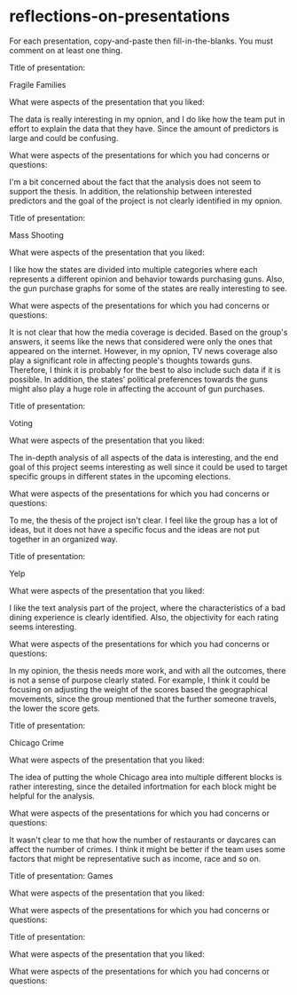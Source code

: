 # reflections-on-presentations

For each presentation, copy-and-paste then fill-in-the-blanks.  You must comment on at least one thing. 



Title of presentation: 

Fragile Families

What were aspects of the presentation that you liked:

The data is really interesting in my opnion, and I do like how the team put in effort to explain the data that they have. Since the amount of predictors is large and could be confusing.

What were aspects of the presentations for which you had concerns or questions:

I'm a bit concerned about the fact that the analysis does not seem to support the thesis. In addition, the relationship between interested predictors and the goal of the project is not clearly identified in my opnion.




Title of presentation:

Mass Shooting

What were aspects of the presentation that you liked:

I like how the states are divided into multiple categories where each represents a different opinion and behavior towards purchasing guns. Also, the gun purchase graphs for some of the states are really interesting to see. 

What were aspects of the presentations for which you had concerns or questions:

It is not clear that how the media coverage is decided. Based on the group's answers, it seems like the news that considered were only the ones that appeared on the internet. However, in my opnion, TV news coverage also play a significant role in affecting people's thoughts towards guns. Therefore, I think it is probably for the best to also include such data if it is possible. In addition, the states' political preferences towards the guns might also play a huge role in affecting the account of gun purchases.




Title of presentation:

Voting

What were aspects of the presentation that you liked:

The in-depth analysis of all aspects of the data is interesting, and the end goal of this project seems interesting as well since it could be used to target specific groups in different states in the upcoming elections.

What were aspects of the presentations for which you had concerns or questions:

To me, the thesis of the project isn't clear. I feel like the group has a lot of ideas, but it does not have a specific focus and the ideas are not put together in an organized way.






Title of presentation:

Yelp

What were aspects of the presentation that you liked:

I like the text analysis part of the project, where the characteristics of a bad dining experience is clearly identified. Also, the objectivity for each rating seems interesting.

What were aspects of the presentations for which you had concerns or questions:

In my opinion, the thesis needs more work, and with all the outcomes, there is not a sense of purpose clearly stated. For example, I think it could be focusing on adjusting the weight of the scores based the geographical movements, since the group mentioned that the further someone travels, the lower the score gets.






Title of presentation:

Chicago Crime

What were aspects of the presentation that you liked:

The idea of putting the whole Chicago area into multiple different blocks is rather interesting, since the detailed infortmation for each block might be helpful for the analysis.

What were aspects of the presentations for which you had concerns or questions:

It wasn't clear to me that how the number of restaurants or daycares can affect the number of crimes. I think it might be better if the team uses some factors that might be representative such as income, race and so on. 



Title of presentation:
Games

What were aspects of the presentation that you liked:

What were aspects of the presentations for which you had concerns or questions:




Title of presentation:

What were aspects of the presentation that you liked:

What were aspects of the presentations for which you had concerns or questions:





